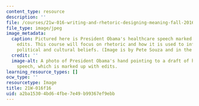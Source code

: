 ```yaml
---
content_type: resource
description: ''
file: /courses/21w-016-writing-and-rhetoric-designing-meaning-fall-2016/a2ba15304bd64fbe7e49b99367ef9ebb_21W-016f16.jpg
file_type: image/jpeg
image_metadata:
  caption: Pictured here is President Obama's healthcare speech marked with numerous
    edits. This course will focus on rhetoric and how it is used to inform and shape
    political and cultural beliefs. (Image is by Pete Souza and in the public domain.)
  credit: ''
  image-alt: A photo of President Obama's hand pointing to a draft of his healthcare
    speech, which is marked up with edits.
learning_resource_types: []
ocw_type: ''
resourcetype: Image
title: 21W-016f16
uid: a2ba1530-4bd6-4fbe-7e49-b99367ef9ebb
---
```


